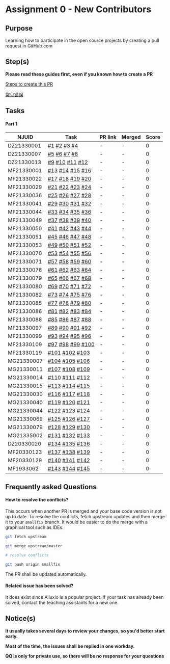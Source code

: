 # Assignment 0 - New Contributors

## Purpose

Learning how to participate in the open source projects by creating a pull request in GitHub.com

## Step(s)

**Please read these guides first, even if you known how to create a PR**

[Steps to create this PR](How-To.md)

[常见错误](Errors.md)

## Tasks

#### Part 1 

| NJUID | Task | PR link | Merged | Score |
|---|---|---|---|---|
DZ21330001|[#1](https://github.com/PasaLab/MR-Course-Assignments/blob/fall-2021/issue_list.md#task-1)  [#2](https://github.com/PasaLab/MR-Course-Assignments/blob/fall-2021/issue_list.md#task-2)  [#3](https://github.com/PasaLab/MR-Course-Assignments/blob/fall-2021/issue_list.md#task-3)  [#4](https://github.com/PasaLab/MR-Course-Assignments/blob/fall-2021/issue_list.md#task-4)  | - | - | 0 |
DZ21330007|[#5](https://github.com/PasaLab/MR-Course-Assignments/blob/fall-2021/issue_list.md#task-5)  [#6](https://github.com/PasaLab/MR-Course-Assignments/blob/fall-2021/issue_list.md#task-6)  [#7](https://github.com/PasaLab/MR-Course-Assignments/blob/fall-2021/issue_list.md#task-7)  [#8](https://github.com/PasaLab/MR-Course-Assignments/blob/fall-2021/issue_list.md#task-8)  | - | - | 0 |
DZ21330013|[#9](https://github.com/PasaLab/MR-Course-Assignments/blob/fall-2021/issue_list.md#task-9)  [#10](https://github.com/PasaLab/MR-Course-Assignments/blob/fall-2021/issue_list.md#task-10)  [#11](https://github.com/PasaLab/MR-Course-Assignments/blob/fall-2021/issue_list.md#task-11)  [#12](https://github.com/PasaLab/MR-Course-Assignments/blob/fall-2021/issue_list.md#task-12)  | - | - | 0 |
MF21330001|[#13](https://github.com/PasaLab/MR-Course-Assignments/blob/fall-2021/issue_list.md#task-13)  [#14](https://github.com/PasaLab/MR-Course-Assignments/blob/fall-2021/issue_list.md#task-14)  [#15](https://github.com/PasaLab/MR-Course-Assignments/blob/fall-2021/issue_list.md#task-15)  [#16](https://github.com/PasaLab/MR-Course-Assignments/blob/fall-2021/issue_list.md#task-16)  | - | - | 0 |
MF21330022|[#17](https://github.com/PasaLab/MR-Course-Assignments/blob/fall-2021/issue_list.md#task-17)  [#18](https://github.com/PasaLab/MR-Course-Assignments/blob/fall-2021/issue_list.md#task-18)  [#19](https://github.com/PasaLab/MR-Course-Assignments/blob/fall-2021/issue_list.md#task-19)  [#20](https://github.com/PasaLab/MR-Course-Assignments/blob/fall-2021/issue_list.md#task-20)  | - | - | 0 |
MF21330029|[#21](https://github.com/PasaLab/MR-Course-Assignments/blob/fall-2021/issue_list.md#task-21)  [#22](https://github.com/PasaLab/MR-Course-Assignments/blob/fall-2021/issue_list.md#task-22)  [#23](https://github.com/PasaLab/MR-Course-Assignments/blob/fall-2021/issue_list.md#task-23)  [#24](https://github.com/PasaLab/MR-Course-Assignments/blob/fall-2021/issue_list.md#task-24)  | - | - | 0 |
MF21330036|[#25](https://github.com/PasaLab/MR-Course-Assignments/blob/fall-2021/issue_list.md#task-25)  [#26](https://github.com/PasaLab/MR-Course-Assignments/blob/fall-2021/issue_list.md#task-26)  [#27](https://github.com/PasaLab/MR-Course-Assignments/blob/fall-2021/issue_list.md#task-27)  [#28](https://github.com/PasaLab/MR-Course-Assignments/blob/fall-2021/issue_list.md#task-28)  | - | - | 0 |
MF21330041|[#29](https://github.com/PasaLab/MR-Course-Assignments/blob/fall-2021/issue_list.md#task-29)  [#30](https://github.com/PasaLab/MR-Course-Assignments/blob/fall-2021/issue_list.md#task-30)  [#31](https://github.com/PasaLab/MR-Course-Assignments/blob/fall-2021/issue_list.md#task-31)  [#32](https://github.com/PasaLab/MR-Course-Assignments/blob/fall-2021/issue_list.md#task-32)  | - | - | 0 |
MF21330044|[#33](https://github.com/PasaLab/MR-Course-Assignments/blob/fall-2021/issue_list.md#task-33)  [#34](https://github.com/PasaLab/MR-Course-Assignments/blob/fall-2021/issue_list.md#task-34)  [#35](https://github.com/PasaLab/MR-Course-Assignments/blob/fall-2021/issue_list.md#task-35)  [#36](https://github.com/PasaLab/MR-Course-Assignments/blob/fall-2021/issue_list.md#task-36)  | - | - | 0 |
MF21330049|[#37](https://github.com/PasaLab/MR-Course-Assignments/blob/fall-2021/issue_list.md#task-37)  [#38](https://github.com/PasaLab/MR-Course-Assignments/blob/fall-2021/issue_list.md#task-38)  [#39](https://github.com/PasaLab/MR-Course-Assignments/blob/fall-2021/issue_list.md#task-39)  [#40](https://github.com/PasaLab/MR-Course-Assignments/blob/fall-2021/issue_list.md#task-40)  | - | - | 0 |
MF21330050|[#41](https://github.com/PasaLab/MR-Course-Assignments/blob/fall-2021/issue_list.md#task-41)  [#42](https://github.com/PasaLab/MR-Course-Assignments/blob/fall-2021/issue_list.md#task-42)  [#43](https://github.com/PasaLab/MR-Course-Assignments/blob/fall-2021/issue_list.md#task-43)  [#44](https://github.com/PasaLab/MR-Course-Assignments/blob/fall-2021/issue_list.md#task-44)  | - | - | 0 |
MF21330051|[#45](https://github.com/PasaLab/MR-Course-Assignments/blob/fall-2021/issue_list.md#task-45)  [#46](https://github.com/PasaLab/MR-Course-Assignments/blob/fall-2021/issue_list.md#task-46)  [#47](https://github.com/PasaLab/MR-Course-Assignments/blob/fall-2021/issue_list.md#task-47)  [#48](https://github.com/PasaLab/MR-Course-Assignments/blob/fall-2021/issue_list.md#task-48)  | - | - | 0 |
MF21330053|[#49](https://github.com/PasaLab/MR-Course-Assignments/blob/fall-2021/issue_list.md#task-49)  [#50](https://github.com/PasaLab/MR-Course-Assignments/blob/fall-2021/issue_list.md#task-50)  [#51](https://github.com/PasaLab/MR-Course-Assignments/blob/fall-2021/issue_list.md#task-51)  [#52](https://github.com/PasaLab/MR-Course-Assignments/blob/fall-2021/issue_list.md#task-52)  | - | - | 0 |
MF21330070|[#53](https://github.com/PasaLab/MR-Course-Assignments/blob/fall-2021/issue_list.md#task-53)  [#54](https://github.com/PasaLab/MR-Course-Assignments/blob/fall-2021/issue_list.md#task-54)  [#55](https://github.com/PasaLab/MR-Course-Assignments/blob/fall-2021/issue_list.md#task-55)  [#56](https://github.com/PasaLab/MR-Course-Assignments/blob/fall-2021/issue_list.md#task-56)  | - | - | 0 |
MF21330071|[#57](https://github.com/PasaLab/MR-Course-Assignments/blob/fall-2021/issue_list.md#task-57)  [#58](https://github.com/PasaLab/MR-Course-Assignments/blob/fall-2021/issue_list.md#task-58)  [#59](https://github.com/PasaLab/MR-Course-Assignments/blob/fall-2021/issue_list.md#task-59)  [#60](https://github.com/PasaLab/MR-Course-Assignments/blob/fall-2021/issue_list.md#task-60)  | - | - | 0 |
MF21330076|[#61](https://github.com/PasaLab/MR-Course-Assignments/blob/fall-2021/issue_list.md#task-61)  [#62](https://github.com/PasaLab/MR-Course-Assignments/blob/fall-2021/issue_list.md#task-62)  [#63](https://github.com/PasaLab/MR-Course-Assignments/blob/fall-2021/issue_list.md#task-63)  [#64](https://github.com/PasaLab/MR-Course-Assignments/blob/fall-2021/issue_list.md#task-64)  | - | - | 0 |
MF21330079|[#65](https://github.com/PasaLab/MR-Course-Assignments/blob/fall-2021/issue_list.md#task-65)  [#66](https://github.com/PasaLab/MR-Course-Assignments/blob/fall-2021/issue_list.md#task-66)  [#67](https://github.com/PasaLab/MR-Course-Assignments/blob/fall-2021/issue_list.md#task-67)  [#68](https://github.com/PasaLab/MR-Course-Assignments/blob/fall-2021/issue_list.md#task-68)  | - | - | 0 |
MF21330080|[#69](https://github.com/PasaLab/MR-Course-Assignments/blob/fall-2021/issue_list.md#task-69)  [#70](https://github.com/PasaLab/MR-Course-Assignments/blob/fall-2021/issue_list.md#task-70)  [#71](https://github.com/PasaLab/MR-Course-Assignments/blob/fall-2021/issue_list.md#task-71)  [#72](https://github.com/PasaLab/MR-Course-Assignments/blob/fall-2021/issue_list.md#task-72)  | - | - | 0 |
MF21330082|[#73](https://github.com/PasaLab/MR-Course-Assignments/blob/fall-2021/issue_list.md#task-73)  [#74](https://github.com/PasaLab/MR-Course-Assignments/blob/fall-2021/issue_list.md#task-74)  [#75](https://github.com/PasaLab/MR-Course-Assignments/blob/fall-2021/issue_list.md#task-75)  [#76](https://github.com/PasaLab/MR-Course-Assignments/blob/fall-2021/issue_list.md#task-76)  | - | - | 0 |
MF21330085|[#77](https://github.com/PasaLab/MR-Course-Assignments/blob/fall-2021/issue_list.md#task-77)  [#78](https://github.com/PasaLab/MR-Course-Assignments/blob/fall-2021/issue_list.md#task-78)  [#79](https://github.com/PasaLab/MR-Course-Assignments/blob/fall-2021/issue_list.md#task-79)  [#80](https://github.com/PasaLab/MR-Course-Assignments/blob/fall-2021/issue_list.md#task-80)  | - | - | 0 |
MF21330086|[#81](https://github.com/PasaLab/MR-Course-Assignments/blob/fall-2021/issue_list.md#task-81)  [#82](https://github.com/PasaLab/MR-Course-Assignments/blob/fall-2021/issue_list.md#task-82)  [#83](https://github.com/PasaLab/MR-Course-Assignments/blob/fall-2021/issue_list.md#task-83)  [#84](https://github.com/PasaLab/MR-Course-Assignments/blob/fall-2021/issue_list.md#task-84)  | - | - | 0 |
MF21330088|[#85](https://github.com/PasaLab/MR-Course-Assignments/blob/fall-2021/issue_list.md#task-85)  [#86](https://github.com/PasaLab/MR-Course-Assignments/blob/fall-2021/issue_list.md#task-86)  [#87](https://github.com/PasaLab/MR-Course-Assignments/blob/fall-2021/issue_list.md#task-87)  [#88](https://github.com/PasaLab/MR-Course-Assignments/blob/fall-2021/issue_list.md#task-88)  | - | - | 0 |
MF21330097|[#89](https://github.com/PasaLab/MR-Course-Assignments/blob/fall-2021/issue_list.md#task-89)  [#90](https://github.com/PasaLab/MR-Course-Assignments/blob/fall-2021/issue_list.md#task-90)  [#91](https://github.com/PasaLab/MR-Course-Assignments/blob/fall-2021/issue_list.md#task-91)  [#92](https://github.com/PasaLab/MR-Course-Assignments/blob/fall-2021/issue_list.md#task-92)  | - | - | 0 |
MF21330099|[#93](https://github.com/PasaLab/MR-Course-Assignments/blob/fall-2021/issue_list.md#task-93)  [#94](https://github.com/PasaLab/MR-Course-Assignments/blob/fall-2021/issue_list.md#task-94)  [#95](https://github.com/PasaLab/MR-Course-Assignments/blob/fall-2021/issue_list.md#task-95)  [#96](https://github.com/PasaLab/MR-Course-Assignments/blob/fall-2021/issue_list.md#task-96)  | - | - | 0 |
MF21330109|[#97](https://github.com/PasaLab/MR-Course-Assignments/blob/fall-2021/issue_list.md#task-97)  [#98](https://github.com/PasaLab/MR-Course-Assignments/blob/fall-2021/issue_list.md#task-98)  [#99](https://github.com/PasaLab/MR-Course-Assignments/blob/fall-2021/issue_list.md#task-99)  [#100](https://github.com/PasaLab/MR-Course-Assignments/blob/fall-2021/issue_list.md#task-100)  | - | - | 0 |
MF21330119|[#101](https://github.com/PasaLab/MR-Course-Assignments/blob/fall-2021/issue_list.md#task-101)  [#102](https://github.com/PasaLab/MR-Course-Assignments/blob/fall-2021/issue_list.md#task-102)  [#103](https://github.com/PasaLab/MR-Course-Assignments/blob/fall-2021/issue_list.md#task-103)  | - | - | 0 |
MG21330007|[#104](https://github.com/PasaLab/MR-Course-Assignments/blob/fall-2021/issue_list.md#task-104)  [#105](https://github.com/PasaLab/MR-Course-Assignments/blob/fall-2021/issue_list.md#task-105)  [#106](https://github.com/PasaLab/MR-Course-Assignments/blob/fall-2021/issue_list.md#task-106)  | - | - | 0 |
MG21330011|[#107](https://github.com/PasaLab/MR-Course-Assignments/blob/fall-2021/issue_list.md#task-107)  [#108](https://github.com/PasaLab/MR-Course-Assignments/blob/fall-2021/issue_list.md#task-108)  [#109](https://github.com/PasaLab/MR-Course-Assignments/blob/fall-2021/issue_list.md#task-109)  | - | - | 0 |
MG21330014|[#110](https://github.com/PasaLab/MR-Course-Assignments/blob/fall-2021/issue_list.md#task-110)  [#111](https://github.com/PasaLab/MR-Course-Assignments/blob/fall-2021/issue_list.md#task-111)  [#112](https://github.com/PasaLab/MR-Course-Assignments/blob/fall-2021/issue_list.md#task-112)  | - | - | 0 |
MG21330015|[#113](https://github.com/PasaLab/MR-Course-Assignments/blob/fall-2021/issue_list.md#task-113)  [#114](https://github.com/PasaLab/MR-Course-Assignments/blob/fall-2021/issue_list.md#task-114)  [#115](https://github.com/PasaLab/MR-Course-Assignments/blob/fall-2021/issue_list.md#task-115)  | - | - | 0 |
MG21330030|[#116](https://github.com/PasaLab/MR-Course-Assignments/blob/fall-2021/issue_list.md#task-116)  [#117](https://github.com/PasaLab/MR-Course-Assignments/blob/fall-2021/issue_list.md#task-117)  [#118](https://github.com/PasaLab/MR-Course-Assignments/blob/fall-2021/issue_list.md#task-118)  | - | - | 0 |
MG21330040|[#119](https://github.com/PasaLab/MR-Course-Assignments/blob/fall-2021/issue_list.md#task-119)  [#120](https://github.com/PasaLab/MR-Course-Assignments/blob/fall-2021/issue_list.md#task-120)  [#121](https://github.com/PasaLab/MR-Course-Assignments/blob/fall-2021/issue_list.md#task-121)  | - | - | 0 |
MG21330044|[#122](https://github.com/PasaLab/MR-Course-Assignments/blob/fall-2021/issue_list.md#task-122)  [#123](https://github.com/PasaLab/MR-Course-Assignments/blob/fall-2021/issue_list.md#task-123)  [#124](https://github.com/PasaLab/MR-Course-Assignments/blob/fall-2021/issue_list.md#task-124)  | - | - | 0 |
MG21330069|[#125](https://github.com/PasaLab/MR-Course-Assignments/blob/fall-2021/issue_list.md#task-125)  [#126](https://github.com/PasaLab/MR-Course-Assignments/blob/fall-2021/issue_list.md#task-126)  [#127](https://github.com/PasaLab/MR-Course-Assignments/blob/fall-2021/issue_list.md#task-127)  | - | - | 0 |
MG21330079|[#128](https://github.com/PasaLab/MR-Course-Assignments/blob/fall-2021/issue_list.md#task-128)  [#129](https://github.com/PasaLab/MR-Course-Assignments/blob/fall-2021/issue_list.md#task-129)  [#130](https://github.com/PasaLab/MR-Course-Assignments/blob/fall-2021/issue_list.md#task-130)  | - | - | 0 |
MG21335002|[#131](https://github.com/PasaLab/MR-Course-Assignments/blob/fall-2021/issue_list.md#task-131)  [#132](https://github.com/PasaLab/MR-Course-Assignments/blob/fall-2021/issue_list.md#task-132)  [#133](https://github.com/PasaLab/MR-Course-Assignments/blob/fall-2021/issue_list.md#task-133)  | - | - | 0 |
DZ20330020|[#134](https://github.com/PasaLab/MR-Course-Assignments/blob/fall-2021/issue_list.md#task-134)  [#135](https://github.com/PasaLab/MR-Course-Assignments/blob/fall-2021/issue_list.md#task-135)  [#136](https://github.com/PasaLab/MR-Course-Assignments/blob/fall-2021/issue_list.md#task-136)  | - | - | 0 |
MF20330123|[#137](https://github.com/PasaLab/MR-Course-Assignments/blob/fall-2021/issue_list.md#task-137)  [#138](https://github.com/PasaLab/MR-Course-Assignments/blob/fall-2021/issue_list.md#task-138)  [#139](https://github.com/PasaLab/MR-Course-Assignments/blob/fall-2021/issue_list.md#task-139)  | - | - | 0 |
MF20330129|[#140](https://github.com/PasaLab/MR-Course-Assignments/blob/fall-2021/issue_list.md#task-140)  [#141](https://github.com/PasaLab/MR-Course-Assignments/blob/fall-2021/issue_list.md#task-141)  [#142](https://github.com/PasaLab/MR-Course-Assignments/blob/fall-2021/issue_list.md#task-142)  | - | - | 0 |
MF1933062|[#143](https://github.com/PasaLab/MR-Course-Assignments/blob/fall-2021/issue_list.md#task-143)  [#144](https://github.com/PasaLab/MR-Course-Assignments/blob/fall-2021/issue_list.md#task-144)  [#145](https://github.com/PasaLab/MR-Course-Assignments/blob/fall-2021/issue_list.md#task-145)  | - | - | 0 |


## Frequently asked Questions

#### How to resolve the conflicts?

This occurs when another PR is merged and your base code version is not up to date. To resolve the conflicts, fetch upstream updates and then merge it to your `smallfix` branch. It would be easier to do the merge with a graphical tool such as IDEs.

```bash
git fetch upstream

git merge upstream/master

# resolve conflicts

git push origin smallfix
```

The PR shall be updated automatically.

#### Related issue has been solved?

It does exist since Alluxio is a popular project. If your task has already been solved, contact the teaching assistants for a new one.

## Notice(s)

**It usually takes several days to review your changes, so you'd better start early.**

**Most of the time, the issues shall be replied in one workday.**

**QQ is only for private use, so there will be no response for your questions**
